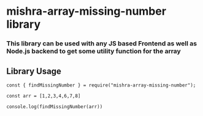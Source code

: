 # mishra-array-missing-number library

### This library can be used with any JS based Frontend as well as Node.js backend to get some utility function for the array

## Library Usage 

```
const { findMissingNumber } = require("mishra-array-missing-number");

const arr = [1,2,3,4,6,7,8]

console.log(findMissingNumber(arr))

```